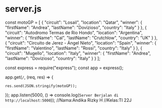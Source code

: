 # server.js
const motoGP = [
    {
      "circuit": "Losail",
      "location": "Qatar",
      "winner": {
        "firstName": "Andrea",
        "lastName": "Dovizioso",
        "country": "Italy"
      }
    },
    {
      "circuit": "Autodromo Termas de Rio Hondo",
      "location": "Argentina",
      "winner": {
        "firstName": "Cal",
        "lastName": "Crutchlow",
        "country": "UK"
      }
    },
    {
      "circuit": "Circuito de Jerez - Ángel Nieto",
      "location": "Spain",
      "winner": {
        "firstName": "Valentino",
        "lastName": "Rossi",
        "country": "Italy"
      }
    },
    {
      "circuit": "Mugello",
      "location": "Italy",
      "winner": {
        "firstName": "Andrea",
        "lastName": "Dovizioso",
        "country": "Italy"
      }
    }
  ];
  
  
  const express = require("express");
  const app = express();
  
 
  app.get(`/`, (req, res) => {
    
    res.send(JSON.stringify(motoGP));
  });
  app.listen(5000, () => console.log(`Server Berjalan di http://localhost:5000`));
  //Nama:Andika Rizky H
  //Kelas:TI 22J
